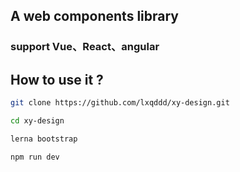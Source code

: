 ## A web components library

### support Vue、React、angular

## How to use it ?

```bash
git clone https://github.com/lxqddd/xy-design.git

cd xy-design

lerna bootstrap

npm run dev
```
